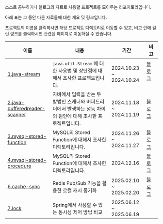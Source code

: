 스스로 공부하거나 블로그의 자료로 사용할 프로젝트를 모아두는 리포지토리입니다.

아래 표는 그 동안 다룬 자료들에 대한 개요 및 링크입니다. 

프로젝트의 이름을 클릭하시면 해당 프로젝트 디렉토리로 이동할 수 있고, 비고 란에 걸린 링크를 클릭하시면 관련된 페이지로 이동하실 수 있습니다.


| 이름 | 내용 | 기간 | 비고 |
|-----|-----|------------|--------|
|[1.java-stream](https://github.com/kgh2120/study-example-code/tree/main/1.java-stream) | `java.util.Stream` 에 대한 사용법 및 장단점에 대해서 조사한 프로젝트입니다. | 2024.10.23 ~ 2024.10.24 | [블로그](https://dev-qhyun.tistory.com/32) &nbsp;&nbsp;&nbsp;&nbsp;&nbsp;&nbsp; |
| [2.java-bufferedreader-scanner](https://github.com/kgh2120/study-example-code/tree/main/2.java-bufferedreader-scanner) | 자바에서 입력을 받는 두 방법인 스캐너와 버퍼드리더에서 발생하는 성능 차이의 원인에 대해 조사한 프로젝트입니다. | 2024.11.18 ~ 2024.11.19 | [블로그](https://dev-qhyun.tistory.com/33)  | 
| [3.mysql-stored-function](https://github.com/kgh2120/study-example-code/tree/main/3.mysql-stored-function) | MySQL의 Stored Function에 대해서 조사한 디렉토리입니다. | 2024.11.26 ~ 2024.11.27 | [블로그](https://dev-qhyun.tistory.com/35) | 
| [4.mysql-stored-procedure](https://github.com/kgh2120/study-example-code/tree/main/4.mysql-stored-procedure) | MySQL의 Stored Function에 대해서 조사한 디렉토리입니다. | 2024.12.16 | [블로그](https://dev-qhyun.tistory.com/37) | 
| [6.cache-sync](https://github.com/kgh2120/study-example-code/tree/main/6.cache-sync) | Redis Pub/Sub 기능을 활용한 로컬 캐시 동기화 | 2025.02.10 ~ 2025.02.20 | [블로그](https://dev-qhyun.tistory.com/39) |
| [7.lock](https://github.com/kgh2120/study-example-code/tree/main/7.lock) | Spring에서 사용할 수 있는 동시성 제어 방법 비교 | 2025.06.12 ~ 2025.06.19 | |
